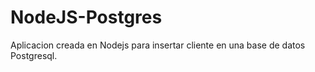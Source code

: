# NodeJS-Postgres

Aplicacion creada en Nodejs para insertar cliente en una base de datos Postgresql.
